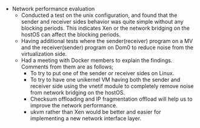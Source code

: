 - Network performance evaluation
  - Conducted a test on the unix configuration, and found that the sender and receiver sides behavior was quite simple without any blocking periods. This indicates Xen or the network bridging on the hostOS can affect the blocking periods.
  - Having additional tests where the sender(receiver) program on a MV and the receiver(sender) program on Dom0 to reduce noise from the virtualization side.  
  - Had a meeting with Docker members to explain the findings. Comments from them are as follows;
    - To try to put one of the sender or receiver sides on Linux.
    - To try to have one unikernel VM having both the sender and receiver side using the vnetif module to completely remove noise from network bridging on the hostOS.
    - Checksum offloading and IP fragmentation offload will help us to improve the network performance.
    - ukvm rather than Xen would be better and easier for implementing a new network interface layer.
